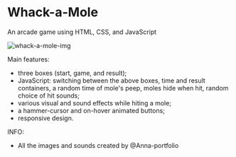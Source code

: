 # Whack-a-Mole
An arcade game using HTML, CSS, and JavaScript

![whack-a-mole-img](https://user-images.githubusercontent.com/75646880/109956070-7fe3fb80-7ce3-11eb-9cbd-e71fdbf114b2.png)

Main features:
- three boxes (start, game, and result);
- JavaScript: switching between the above boxes, time and result containers, a random time of mole's peep, moles hide when hit, random choice of hit sounds;
- various visual and sound effects while hiting a mole;
- a hammer-cursor and on-hover animated buttons;
- responsive design.


INFO: 
- All the images and sounds created by @Anna-portfolio
